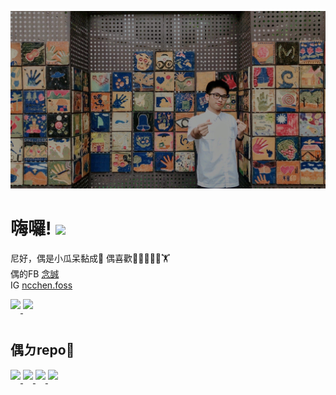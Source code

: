 [![Header](https://raw.githubusercontent.com/ncchen99/ncchen99/main/me2.jpg "Header")](https://some-url.dev/)

# 嗨囉! <img src="https://raw.githubusercontent.com/MartinHeinz/MartinHeinz/master/wave.gif" width="30px">

尼好，偶是小瓜呆黏成🧒 偶喜歡👨‍💻🏊‍♂🏓🏋 <br>
偶的FB [念誠](https://www.facebook.com/WHCSCKids/)
<br>   IG [ncchen.foss](https://www.instagram.com/ncchen.foss/)

		



<a href="https://github.com/ncchen99">
  <img align="center" src="https://github-readme-stats.vercel.app/api?username=ncchen99&theme=material-palenight&show_icons=true&border_radius=10%" style="margin-bottom: 20px;"/>
</a>
<a href="https://github.com/ncchen99">
  <img align="center" src="https://github-readme-stats.vercel.app/api/top-langs/?username=ncchen99&theme=material-palenight&border_radius=10%&langs_count=3" style="max-width: 100%;margin-bottom: 20px;"/>
</a>
</br>

## 偶ㄉrepo🚀

<a href="https://github.com/ncchen99/2048">
  <img align="center" src="https://github-readme-stats.vercel.app/api/pin/?username=ncchen99&repo=2048&theme=material-palenight&border_radius=10%" style="max-width: 100%;margin-bottom: 20px;"/>
</a>

<a href="https://github.com/ncchen99/lineBot">
  <img align="center" src="https://github-readme-stats.vercel.app/api/pin/?username=ncchen99&repo=lineBot&theme=material-palenight&border_radius=10%" style="max-width: 100%;margin-bottom: 20px;"/>
</a>

<a href="https://github.com/ncchen99/bulletin">
  <img align="center" src="https://github-readme-stats.vercel.app/api/pin/?username=ncchen99&repo=bulletin&theme=material-palenight&border_radius=10%" style="max-width: 100%;margin-bottom: 20px;"/>
</a>

<a href="https://github.com/ncchen99/InstaAutoLikingBot">
  <img align="center" src="https://github-readme-stats.vercel.app/api/pin/?username=ncchen99&repo=InstaAutoLikingBot&theme=material-palenight&border_radius=10%" style="max-width: 100%;margin-bottom: 20px;"/>
</a>


